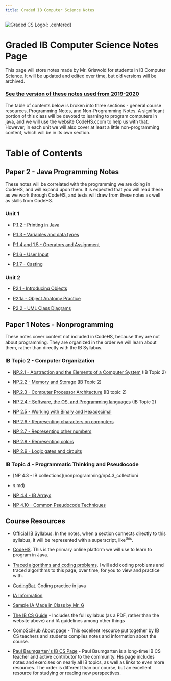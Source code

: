 ```yaml
---
title: Graded IB Computer Science Notes
---
```


![Graded CS Logo](./resources/computer-science-logo.png){: .centered}

# Graded IB Computer Science Notes Page

This page will store notes made by Mr. Griswold for students in IB Computer Science. It will be updated and edited over time, but old versions will be archived.

### [See the version of these notes used from 2019-2020](./2019/index.md)

The table of contents below is broken into three sections - general course resources, Programming Notes, and Non-Programming Notes. A significant portion of this class will be devoted to learning to program computers in java, and we will use the website CodeHS.ccom to help us with that. However, in each unit we will also cover at least a little non-programming content, which will be in its own section. 

# Table of Contents

## Paper 2 - Java Programming Notes

These notes will be correlated with the programming we are doing in CodeHS, and will expand upon them. It is expected that you will read these as we work through CodeHS, and tests will draw from these notes as well as skills from CodeHS.

### Unit 1

* [P.1.2 - Printing in Java](./programming/p1.2_printing.md)

* [P.1.3 - Variables and data types](./programming/p1.3_variables.md)

* [P.1.4 and 1.5 - Operators and Assignment](./programming/p1.4_operators.md)

* [P.1.6 - User Input](./programming/p1.6_userinput.md)

* [P.1.7 - Casting](./programming/p1.7_casting.md)

### Unit 2

* [P2.1 - Introducing Objects](./programming/p2.1_introducing_objects.md)
  
* [P2.1a - Object Anatomy Practice](./programming/p2.1a_object_anatomy_practice.md)

* [P2.2 - UML Class Diagrams](./programming/p2.2_uml_class_diagrams.md)


## Paper 1 Notes - Nonprogramming

These notes cover content not included in CodeHS, because they are not about programming. They are organized in the order we will learn about them, rather than directly with the IB Syllabus.
  
### IB Topic 2 - Computer Organization

* [NP.2.1 - Abstraction and the Elements of a Computer System](./nonprogramming/np2.1_abstraction.md) (IB Topic 2)

* [NP.2.2 - Memory and Storage](./nonprogramming/np2.2_memory.md) (IB Topic 2)

* [NP.2.3 - Computer Processor Architecture](./nonprogramming/np2.3_architecture.md) (IB topic 2)

* [NP 2.4 - Software, the OS, and Programming languages](./nonprogramming/np2.4_software.md) (IB Topic 2)

* [NP 2.5 - Working with Binary and Hexadecimal](nonprogramming/np2.5_representing_integers.md)

* [NP 2.6 - Representing characters on computers](nonprogramming/np2.6_representing_characters.md)

* [NP 2.7 - Representing other numbers](nonprogramming/np2.7_representing_other_numbers.md)

* [NP 2.8 - Representing colors](nonprogramming/np2.8_representing_colors.md)

* [NP 2.9 - Logic gates and circuits](nonprogramming/np2.9_boolean_logic.md)

### IB Topic 4 - Programmatic Thinking and Pseudocode


* [NP 4.3 - IB collections](nonprogramming/np4.3_collectioni
* s.md)

* [NP 4.4 - IB Arrays](nonprogramming/np4.4_arrays.md)
  
* [NP 4.10 - Common Pseudocode Techniques](nonprogramming/np4.10_common_pseudocode.md)

## Course Resources

* [Official IB Syllabus](./resources/syllabus.md). In the notes, when a section connects directly to this syllabus, it will be represented with a superscript, like<sup>this</sup>.

* [CodeHS](http://www.codehs.com). This is the primary online platform we will use to learn to program in Java.
  
* [Traced algorithms and coding problems](./resources/traced_algorithms.md). I will add coding problems and traced algorithms to this page, over time, for you to view and practice with.

* [CodingBat](https://codingbat.com/java). Coding practice in java
  
* [IA Information](./resources/ia.md)

* [Sample IA Made in Class by Mr. G](./resources/sample_ia.md)

* [The IB CS Guide](https://ib.compscihub.net/wp-content/uploads/2015/04/IBCompSciGuide.pdf) - Includes the full syllabus (as a PDF, rather than the website above) and IA guidelines among other things

* [CompSciHub About page](https://ib.compscihub.net/about) - This excellent resource put together by IB CS teachers and students compiles notes and information about the course.

* [Paul Baumgarten's IB CS Page](https://pbaumgarten.com/ib-compsci//) - Paul Baumgarten is a long-time IB CS teacher and active contributor to the community. His page includes notes and exercises on nearly all IB topics, as well as links to even more resources. The order is different than our course, but an excellent resource for studying or reading new perspectives.


 